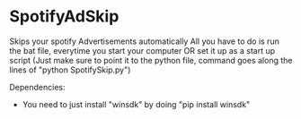 # SpotifyAdSkip
Skips your spotify Advertisements automatically
All you have to do is run the bat file, everytime you start your computer OR set it up as a start up script (Just make sure to point it to the python file, command goes along the lines of "python SpotifySkip.py")

Dependencies: 
* You need to just install "winsdk" by doing "pip install winsdk"
